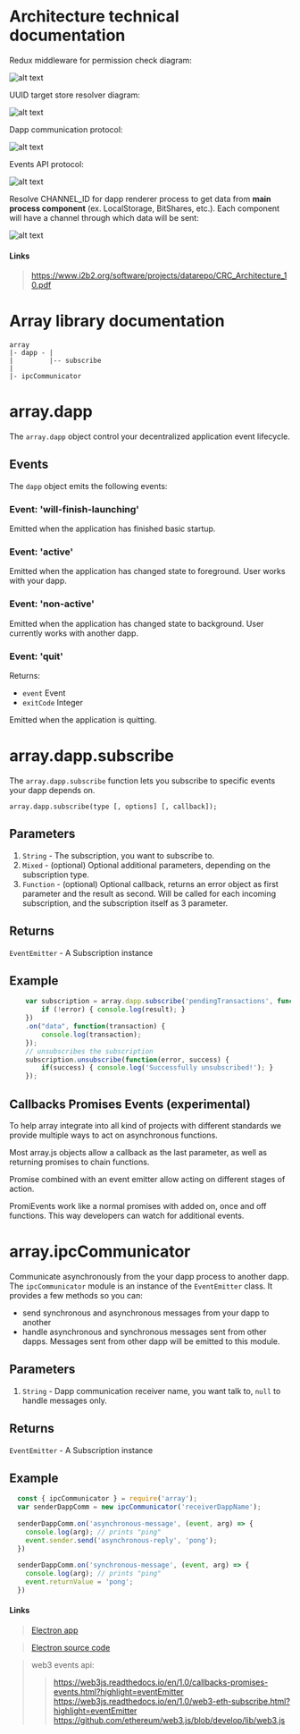 # Architecture technical documentation



Redux middleware for permission check diagram:

![alt text](./diagrams/permissionMiddleware.png?raw=true "Permission middleware")

UUID target store resolver diagram:

![alt text](./diagrams/forwardToRendererWrapper.png?raw=true "forwardToRendererWrapper middleware mechanizm")

Dapp communication protocol:

![alt text](./diagrams/DappCommunication.png?raw=true "Dapp communication")

Events API protocol:

![alt text](./diagrams/eventsMechanizm.png?raw=true "Events mechanizm")

Resolve CHANNEL_ID for dapp renderer process to get data from **main process component** (ex. LocalStorage, BitShares, etc.). Each component will have a channel through which data will be sent:

![alt text](./diagrams/channelIdResolve.png?raw=true "Resolve channelId")


#### Links
> https://www.i2b2.org/software/projects/datarepo/CRC_Architecture_10.pdf

# Array library documentation

```
array
|- dapp - |
|         |-- subscribe
|
|- ipcCommunicator
```

# array.dapp
The `array.dapp` object control your decentralized application event lifecycle.

Events
------
The `dapp` object emits the following events:

### Event: 'will-finish-launching'
Emitted when the application has finished basic startup.

### Event: 'active'
Emitted when the application has changed state to foreground. User works with your dapp.

### Event: 'non-active'
Emitted when the application has changed state to background. User currently works with another dapp.

### Event: 'quit'
Returns:

* `event` Event
* `exitCode` Integer

Emitted when the application is quitting.


# array.dapp.subscribe
The `array.dapp.subscribe` function lets you subscribe to specific events your dapp depends on.

```
array.dapp.subscribe(type [, options] [, callback]);
```
Parameters
----------

1. ``String`` - The subscription, you want to subscribe to.
2. ``Mixed`` - (optional) Optional additional parameters, depending on the subscription type.
3. ``Function`` - (optional) Optional callback, returns an error object as first parameter and the result as second. Will be called for each incoming subscription, and the subscription itself as 3 parameter.
 
Returns
-------

``EventEmitter`` - A Subscription instance

Example
-------

```javascript
    var subscription = array.dapp.subscribe('pendingTransactions', function(error, result) {
        if (!error) { console.log(result); }
    })
    .on("data", function(transaction) {
        console.log(transaction);
    });
    // unsubscribes the subscription
    subscription.unsubscribe(function(error, success) {
        if(success) { console.log('Successfully unsubscribed!'); }
    });
```
## Callbacks Promises Events (experimental)

To help array integrate into all kind of projects with different standards we provide multiple ways to act on asynchronous functions.

Most array.js objects allow a callback as the last parameter, as well as returning promises to chain functions.

Promise combined with an event emitter allow acting on different stages of action.

PromiEvents work like a normal promises with added on, once and off functions. This way developers can watch for additional events.


# array.ipcCommunicator
Communicate asynchronously from the your dapp process to another dapp.
The `ipcCommunicator` module is an instance of the `EventEmitter` class. It provides a few methods so you can:
* send synchronous and asynchronous messages from your dapp to another
* handle asynchronous and synchronous messages sent from other dapps. Messages sent from other dapp will be emitted to this module.
    
Parameters
----------

1. ``String`` - Dapp communication receiver name, you want talk to, `null` to handle messages only.

Returns
-------

``EventEmitter`` - A Subscription instance

Example
-------

```javascript
  const { ipcCommunicator } = require('array');
  var senderDappComm = new ipcCommunicator('receiverDappName');
  
  senderDappComm.on('asynchronous-message', (event, arg) => {
    console.log(arg); // prints "ping"
    event.sender.send('asynchronous-reply', 'pong');
  })
  
  senderDappComm.on('synchronous-message', (event, arg) => {
    console.log(arg); // prints "ping"
    event.returnValue = 'pong';
  })
```

#### Links
> [Electron app](https://electronjs.org/docs/api/app)

> [Electron source code](https://github.com/electron/electron/search?q=continue-activity&unscoped_q=continue-activity)

> web3 events api:
>> https://web3js.readthedocs.io/en/1.0/callbacks-promises-events.html?highlight=eventEmitter
>> https://web3js.readthedocs.io/en/1.0/web3-eth-subscribe.html?highlight=eventEmitter
>> https://github.com/ethereum/web3.js/blob/develop/lib/web3.js
